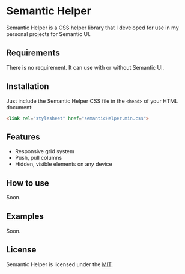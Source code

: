 # Semantic Helper

Semantic Helper is a CSS helper library that I developed for use in my personal projects for Semantic UI.

## Requirements

There is no requirement. It can use with or without Semantic UI.

## Installation

Just include the Semantic Helper CSS file in the `<head>` of your HTML document:

```html
<link rel="stylesheet" href="semanticHelper.min.css">
```

## Features

- Responsive grid system
- Push, pull columns
- Hidden, visible elements on any device

## How to use

Soon.

## Examples

Soon.

## License

Semantic Helper is licensed under the [MIT](https://github.com/ozgrozer/semanticHelper/blob/master/LICENCE).

